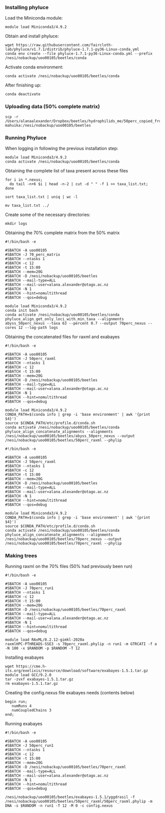 ### Installing phyluce
Load the Miniconda module:
```
module load Miniconda3/4.9.2
```
Obtain and install phyluce:
```
wget https://raw.githubusercontent.com/faircloth-lab/phyluce/v1.7.1/distrib/phyluce-1.7.1-py36-Linux-conda.yml
conda env create --file phyluce-1.7.1-py36-Linux-conda.yml --prefix /nesi/nobackup/uoo00105/beetles/conda
```
Activate conda environment:
```
conda activate /nesi/nobackup/uoo00105/beetles/conda
```
After finishing up:
```
conda deactivate
```

### Uploading data (50% complete matrix)
```
scp -r /Users/alanaalexander/Dropbox/beetles/hydrophilids_me/50perc_copied_from_harddrive/abyss_50perc_nexus mahuika:/nesi/nobackup/uoo00105/beetles
```

### Running Phyluce 
When logging in following the previous installation step:
```
module load Miniconda3/4.9.2
conda activate /nesi/nobackup/uoo00105/beetles/conda
```
Obtaining the complete list of taxa present across these files
```
for i in *.nexus;
  do tail -n+6 $i | head -n-2 | cut -d " " -f 1 >> taxa_list.txt;
done

sort taxa_list.txt | uniq | wc -l

mv taxa_list.txt ../
```
Create some of the necessary directories:
```
mkdir logs
```

Obtaining the 70% complete matrix from the 50% matrix
```
#!/bin/bash -e

#SBATCH -A uoo00105 
#SBATCH -J 70_perc_matrix
#SBATCH --ntasks 1
#SBATCH -c 12
#SBATCH -t 15:00
#SBATCH --mem=20G
#SBATCH -D /nesi/nobackup/uoo00105/beetles
#SBATCH --mail-type=ALL
#SBATCH --mail-user=alana.alexander@otago.ac.nz
#SBATCH -N 1
#SBATCH --hint=nomultithread
#SBATCH --qos=debug

module load Miniconda3/4.9.2
conda init bash
conda activate /nesi/nobackup/uoo00105/beetles/conda
phyluce_align_get_only_loci_with_min_taxa --alignments abyss_50perc_nexus --taxa 63 --percent 0.7 --output 70perc_nexus --cores 12 --log-path logs
```

Obtaining the concatenated files for raxml and exabayes
```
#!/bin/bash -e

#SBATCH -A uoo00105 
#SBATCH -J 50perc_raxml
#SBATCH --ntasks 1
#SBATCH -c 12
#SBATCH -t 15:00
#SBATCH --mem=20G
#SBATCH -D /nesi/nobackup/uoo00105/beetles
#SBATCH --mail-type=ALL
#SBATCH --mail-user=alana.alexander@otago.ac.nz
#SBATCH -N 1
#SBATCH --hint=nomultithread
#SBATCH --qos=debug

module load Miniconda3/4.9.2
CONDA_PATH=$(conda info | grep -i 'base environment' | awk '{print $4}')
source $CONDA_PATH/etc/profile.d/conda.sh
conda activate /nesi/nobackup/uoo00105/beetles/conda
phyluce_align_concatenate_alignments --alignments /nesi/nobackup/uoo00105/beetles/abyss_50perc_nexus --output /nesi/nobackup/uoo00105/beetles/50perc_raxml --phylip
```
```
#!/bin/bash -e

#SBATCH -A uoo00105 
#SBATCH -J 50perc_raxml
#SBATCH --ntasks 1
#SBATCH -c 12
#SBATCH -t 15:00
#SBATCH --mem=20G
#SBATCH -D /nesi/nobackup/uoo00105/beetles
#SBATCH --mail-type=ALL
#SBATCH --mail-user=alana.alexander@otago.ac.nz
#SBATCH -N 1
#SBATCH --hint=nomultithread
#SBATCH --qos=debug

module load Miniconda3/4.9.2
CONDA_PATH=$(conda info | grep -i 'base environment' | awk '{print $4}')
source $CONDA_PATH/etc/profile.d/conda.sh
conda activate /nesi/nobackup/uoo00105/beetles/conda
phyluce_align_concatenate_alignments --alignments /nesi/nobackup/uoo00105/beetles/70perc_nexus --output /nesi/nobackup/uoo00105/beetles/70perc_raxml --phylip
```
### Making trees
Running raxml on the 70% files (50% had previously been run)
```
#!/bin/bash -e

#SBATCH -A uoo00105 
#SBATCH -J 70perc_run1
#SBATCH --ntasks 1
#SBATCH -c 12
#SBATCH -t 15:00
#SBATCH --mem=20G
#SBATCH -D /nesi/nobackup/uoo00105/beetles/70perc_raxml
#SBATCH --mail-type=ALL
#SBATCH --mail-user=alana.alexander@otago.ac.nz
#SBATCH -N 1
#SBATCH --hint=nomultithread
#SBATCH --qos=debug

module load RAxML/8.2.12-gimkl-2020a
raxmlHPC-PTHREADS-SSE3 -s 70perc_raxml.phylip -n run1 -m GTRCATI -f a -N 100 -x $RANDOM -p $RANDOM -T 12
```

Installing exabayes
```
wget https://cme.h-its.org/exelixis/resource/download/software/exabayes-1.5.1.tar.gz
module load GCC/9.2.0
tar -zvxf exabayes-1.5.1.tar.gz
rm exabayes-1.5.1.tar.gz
```
Creating the config.nexus file exabayes needs (contents below)
```
begin run; 
   numRuns 4
   numCoupledChains 3
end;
```
Running exabayes
```
#!/bin/bash -e

#SBATCH -A uoo00105 
#SBATCH -J 50perc_run1
#SBATCH --ntasks 1
#SBATCH -c 12
#SBATCH -t 15:00
#SBATCH --mem=20G
#SBATCH -D /nesi/nobackup/uoo00105/beetles/70perc_raxml
#SBATCH --mail-type=ALL
#SBATCH --mail-user=alana.alexander@otago.ac.nz
#SBATCH -N 1
#SBATCH --hint=nomultithread
#SBATCH --qos=debug

/nesi/nobackup/uoo00105/beetles/exabayes-1.5.1/yggdrasil -f /nesi/nobackup/uoo00105/beetles/50perc_raxml/50perc_raxml.phylip -m DNA -s $RANDOM -n run1 -T 12 -M 0 -c config.nexus

```

